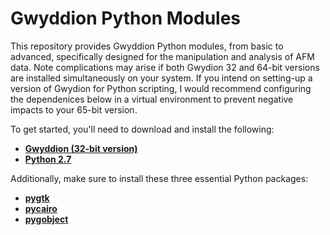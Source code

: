# Gwyddion Python Modules

This repository provides Gwyddion Python modules, from basic to advanced, specifically designed for the manipulation and analysis of AFM data. Note complications may arise if both Gwydion 32 and 64-bit versions are installed simultaneously on your system. If you intend on setting-up a version of Gwydion for Python scripting, I would recommend configuring the dependenices below in a virtual environment to prevent negative impacts to your 65-bit version.

To get started, you'll need to download and install the following:

- **[Gwyddion (32-bit version)](https://sourceforge.net/projects/gwyddion/files/pygtk-win32/)**
- **[Python 2.7](https://sourceforge.net/projects/gwyddion/files/pygtk-win32/)**

Additionally, make sure to install these three essential Python packages:

- **[pygtk](https://sourceforge.net/projects/gwyddion/files/pygtk-win32/)**
- **[pycairo](https://sourceforge.net/projects/gwyddion/files/pygtk-win32/)**
- **[pygobject](https://sourceforge.net/projects/gwyddion/files/pygtk-win32/)**
